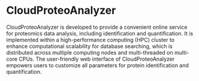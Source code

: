 # CloudProteoAnalyzer
CloudProteoAnalyzer is developed to provide a convenient online service for proteomics data analysis, including identification and quantification. It is implemented within a high-performance computing (HPC) cluster to enhance computational scalability for database searching, which is distributed across multiple computing nodes and multi-threaded on multi-core CPUs. The user-friendly web interface of CloudProteoAnalyzer empowers users to customize all parameters for protein identification and quantification.
